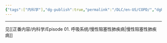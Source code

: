 ```yaml
---
{"tags":["内科学"],"dg-publish":true,"permalink":"/DLC/en-US/COPD/","dgPassFrontmatter":true}
---
```


---
见[[正番内容/内科学/Episode 01. 呼吸系统/慢性阻塞性肺疾病\|慢性阻塞性肺疾病]]